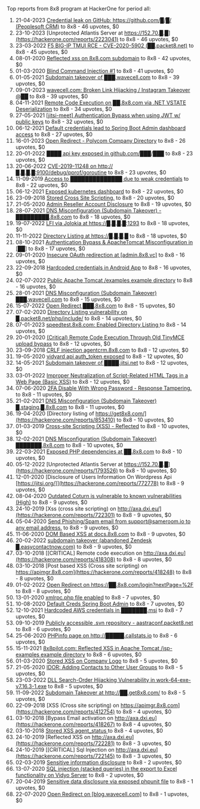Top reports from 8x8 program at HackerOne for period all:

1. 21-04-2023 [Credential leak on GitHub: https://github.com/█/█/ (Peoplesoft CRM)](https://hackerone.com/reports/1957430) to 8x8 - 46 upvotes, $0
2. 23-10-2023 [Unprotected Atlantis Server at https://152.70.█.█](https://hackerone.com/reports/2223041) to 8x8 - 46 upvotes, $0
3. 23-03-2022 [F5 BIG-IP TMUI RCE - CVE-2020-5902 (██.packet8.net)](https://hackerone.com/reports/1519841) to 8x8 - 45 upvotes, $0
4. 08-01-2020 [Reflected xss on 8x8.com subdomain](https://hackerone.com/reports/770513) to 8x8 - 42 upvotes, $0
5. 01-03-2020 [Blind Command Injection #1](https://hackerone.com/reports/807961) to 8x8 - 41 upvotes, $0
6. 01-05-2021 [Subdomain takeover of ███.wavecell.com](https://hackerone.com/reports/1181762) to 8x8 - 39 upvotes, $0
7. 09-01-2023 [wavecell.com: Broken Link Hijacking / Instagram Takeover @██](https://hackerone.com/reports/1826892) to 8x8 - 39 upvotes, $0
8. 04-11-2021 [Remote Code Execution on ██.8x8.com via .NET VSTATE Deserialization](https://hackerone.com/reports/1391576) to 8x8 - 34 upvotes, $0
9. 27-05-2021 [[jitsi-meet] Authentication Bypass when using JWT w/ public keys](https://hackerone.com/reports/1210502) to 8x8 - 32 upvotes, $0
10. 06-12-2021 [Default credentials lead to Spring Boot Admin dashboard access](https://hackerone.com/reports/1417635) to 8x8 - 27 upvotes, $0
11. 16-01-2023 [Open Redirect - Polycom Company Directory](https://hackerone.com/reports/1836339) to 8x8 - 26 upvotes, $0
12. 20-01-2022 [████ api key exposed in github.com/███/███](https://hackerone.com/reports/1454965) to 8x8 - 23 upvotes, $0
13. 20-06-2022 [CVE-2019-11248 on http://█.█.█.█:9100/debug/pprof/goroutine](https://hackerone.com/reports/1607940) to 8x8 - 23 upvotes, $0
14. 11-09-2019 [Access to ██████████████ due to weak credentials](https://hackerone.com/reports/692116) to 8x8 - 22 upvotes, $0
15. 06-12-2021 [Exposed kubernetes dashboard](https://hackerone.com/reports/1418101) to 8x8 - 22 upvotes, $0
16. 23-09-2018 [Stored Cross Site Scripting.](https://hackerone.com/reports/413077) to 8x8 - 20 upvotes, $0
17. 21-05-2020 [Admin Reseller Account Disclosure](https://hackerone.com/reports/879562) to 8x8 - 19 upvotes, $0
18. 28-07-2021 [DNS Misconfiguration (Subdomain Takeover)  - █████████.8x8.com](https://hackerone.com/reports/1280167) to 8x8 - 18 upvotes, $0
19. 19-07-2022 [LFI via Jolokia at https://█.█.█.█:1293](https://hackerone.com/reports/1641661) to 8x8 - 18 upvotes, $0
20. 11-11-2022 [Directory Listing at https://█.█.█.█](https://hackerone.com/reports/1771051) to 8x8 - 18 upvotes, $0
21. 08-10-2021 [Authentication Bypass & ApacheTomcat Misconfiguration in [██]](https://hackerone.com/reports/1364022) to 8x8 - 17 upvotes, $0
22. 09-01-2020 [Insecure OAuth redirection at [admin.8x8.vc]](https://hackerone.com/reports/770548) to 8x8 - 16 upvotes, $0
23. 22-09-2018 [Hardcoded credentials in Android App](https://hackerone.com/reports/412772) to 8x8 - 16 upvotes, $0
24. 02-07-2022 [Public Apache Tomcat /examples example directory](https://hackerone.com/reports/1622624) to 8x8 - 16 upvotes, $0
25. 28-01-2021 [DNS Misconfiguration (Subdomain Takeover) ███.wavecell.com](https://hackerone.com/reports/1089502) to 8x8 - 15 upvotes, $0
26. 15-07-2022 [Open Redirect ███.8x8.com](https://hackerone.com/reports/1637571) to 8x8 - 15 upvotes, $0
27. 07-02-2020 [Directory Listing vulnerability on █.packet8.net/php/include/](https://hackerone.com/reports/790846) to 8x8 - 14 upvotes, $0
28. 07-01-2023 [speedtest.8x8.com: Enabled Directory Listing ](https://hackerone.com/reports/1825472) to 8x8 - 14 upvotes, $0
29. 20-01-2020 [(Critical) Remote Code Execution Through Old TinyMCE upload bypass](https://hackerone.com/reports/778629) to 8x8 - 12 upvotes, $0
30. 23-09-2018 [CRLF injection agentcrm.8x8.com](https://hackerone.com/reports/413115) to 8x8 - 12 upvotes, $0
31. 19-05-2020 [vidyard api auth_token exposed](https://hackerone.com/reports/878434) to 8x8 - 12 upvotes, $0
32. 14-05-2021 [Subdomain takeover of ████.jitsi.net](https://hackerone.com/reports/1197013) to 8x8 - 12 upvotes, $0
33. 03-01-2022 [Improper Neutralization of Script-Related HTML Tags in a Web Page (Basic XSS)](https://hackerone.com/reports/1440161) to 8x8 - 12 upvotes, $0
34. 07-06-2020 [2FA Disable With Wrong Password - Response Tampering.](https://hackerone.com/reports/893085) to 8x8 - 11 upvotes, $0
35. 21-02-2021 [DNS Misconfiguration (Subdomain Takeover) █.staging.█.8x8.com](https://hackerone.com/reports/1108125) to 8x8 - 11 upvotes, $0
36. 19-04-2020 [Directory listing of https://get8x8.com/](https://hackerone.com/reports/853410) to 8x8 - 10 upvotes, $0
37. 01-03-2019 [Cross-site Scripting (XSS) - Reflected](https://hackerone.com/reports/503988) to 8x8 - 10 upvotes, $0
38. 12-02-2021 [DNS Misconfiguration (Subdomain Takeover) ███████.8x8.com](https://hackerone.com/reports/1101877) to 8x8 - 10 upvotes, $0
39. 22-03-2021 [Exposed PHP dependencies at ██.8x8.com](https://hackerone.com/reports/1132457) to 8x8 - 10 upvotes, $0
40. 05-12-2022 [Unprotected Atlantis Server at https://152.70.█.█](https://hackerone.com/reports/1793526) to 8x8 - 10 upvotes, $0
41. 12-01-2020 [Disclosure of Users Information On Wordpress Api  [https://jitsi.org/]](https://hackerone.com/reports/772778) to 8x8 - 9 upvotes, $0
42. 08-04-2020 [Outdated Coturn is vulnerable to known vulnerabilities (High)](https://hackerone.com/reports/843263) to 8x8 - 9 upvotes, $0
43. 24-10-2019 [Xss (cross site scripting) on http://axa.dxi.eu/](https://hackerone.com/reports/722301) to 8x8 - 9 upvotes, $0
44. 05-04-2020 [Send Phishing/Spam email from support@sameroom.io to any email address.](https://hackerone.com/reports/840688) to 8x8 - 9 upvotes, $0
45. 11-06-2020 [DOM Based XSS at docs.8x8.com](https://hackerone.com/reports/895917) to 8x8 - 9 upvotes, $0
46. 20-02-2022 [ subdomain takeover (abandoned Zendesk █.easycontactnow.com)](https://hackerone.com/reports/1486670) to 8x8 - 9 upvotes, $0
47. 03-10-2018 [[CRITICAL] Remote code execution on http://axa.dxi.eu](https://hackerone.com/reports/418308) to 8x8 - 8 upvotes, $0
48. 03-10-2018 [Post based XSS (Cross site scripting) on https://apimgr.8x8.com](https://hackerone.com/reports/418248) to 8x8 - 8 upvotes, $0
49. 01-02-2022 [Open Redirect on https://██.8x8.com/login?nextPage=%2F](https://hackerone.com/reports/1467046) to 8x8 - 8 upvotes, $0
50. 13-01-2020 [xmlrpc.php file enabled](https://hackerone.com/reports/773888) to 8x8 - 7 upvotes, $0
51. 10-08-2020 [Default Creds Spring Boot Admin](https://hackerone.com/reports/954818) to 8x8 - 7 upvotes, $0
52. 12-10-2021 [Hardcoded AWS credentials in ███████.msi](https://hackerone.com/reports/1368690) to 8x8 - 7 upvotes, $0
53. 09-10-2019 [Publicly accessible .svn repository - aastraconf.packet8.net](https://hackerone.com/reports/710368) to 8x8 - 6 upvotes, $0
54. 25-06-2020 [PHPinfo page on  http://█████.callstats.io](https://hackerone.com/reports/907701) to 8x8 - 6 upvotes, $0
55. 15-11-2021 [8x8pilot.com: Reflected XSS in Apache Tomcat /jsp-examples example directory](https://hackerone.com/reports/1400357) to 8x8 - 6 upvotes, $0
56. 01-03-2020 [Stored XSS on Company Logo](https://hackerone.com/reports/808167) to 8x8 - 5 upvotes, $0
57. 21-05-2020 [IDOR: Adding Contacts to Other User Groups](https://hackerone.com/reports/879960) to 8x8 - 5 upvotes, $0
58. 23-03-2022 [DLL Search-Order Hijacking Vulnerability in work-64-exe-v7.16.3-1.exe](https://hackerone.com/reports/1519437) to 8x8 - 5 upvotes, $0
59. 11-09-2022 [Subdomain Takeover at http://██.get8x8.com/](https://hackerone.com/reports/1697402) to 8x8 - 5 upvotes, $0
60. 22-09-2018 [XSS (Cross site scripting) on https://apimgr.8x8.com](https://hackerone.com/reports/412754) to 8x8 - 4 upvotes, $0
61. 03-10-2018 [Bypass Email activation on http://axa.dxi.eu](https://hackerone.com/reports/418267) to 8x8 - 4 upvotes, $0
62. 03-10-2018 [Stored XSS agent_status ](https://hackerone.com/reports/418271) to 8x8 - 4 upvotes, $0
63. 24-10-2019 [Reflected XSS on http://axa.dxi.eu](https://hackerone.com/reports/722281) to 8x8 - 3 upvotes, $0
64. 24-10-2019 [[CRITICAL] Sql Injection on http://axa.dxi.eu](https://hackerone.com/reports/722145) to 8x8 - 3 upvotes, $0
65. 02-03-2019 [Sensitive information disclosure](https://hackerone.com/reports/504122) to 8x8 - 2 upvotes, $0
66. 13-07-2020 [SQL injection (stacked queries) in the export to Excel functionality on Vidyo Server](https://hackerone.com/reports/922567) to 8x8 - 2 upvotes, $0
67. 20-04-2019 [Sensitive data disclosure via exposed phpunit file](https://hackerone.com/reports/543775) to 8x8 - 1 upvotes, $0
68. 22-07-2020 [Open Redirect on [blog.wavecell.com]](https://hackerone.com/reports/929633) to 8x8 - 1 upvotes, $0
